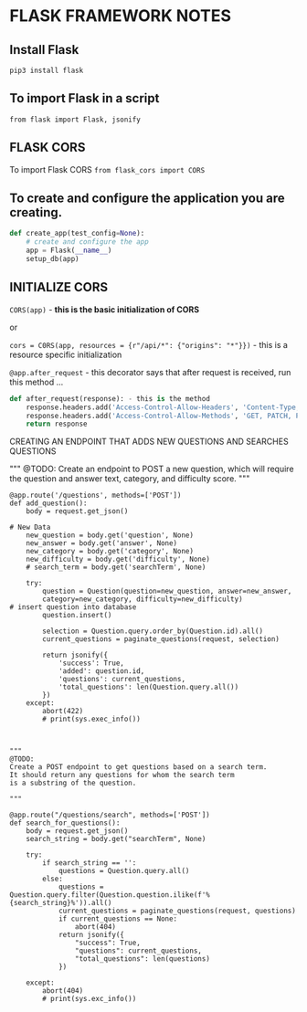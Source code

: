 # FLASK FRAMEWORK NOTES

## Install Flask
```pip3 install flask```

## To import Flask in a script
```from flask import Flask, jsonify```




## FLASK CORS
To import Flask CORS
```from flask_cors import CORS```

## To create and configure the application you are creating.
```Python
def create_app(test_config=None):
    # create and configure the app
    app = Flask(__name__)
    setup_db(app)
```

## INITIALIZE CORS
```CORS(app)``` - **this is the basic initialization of CORS**

or

```cors = C0RS(app, resources = {r"/api/*": {"origins": "*"}})``` - this is a resource specific initialization


```@app.after_request``` - this decorator says that after request is received, run this method ...

```Python
def after_request(response): - this is the method
	response.headers.add('Access-Control-Allow-Headers', 'Content-Type, Authorization, true')
	response.headers.add('Access-Control-Allow-Methods', 'GET, PATCH, POST, DELETE, OPTIONS')
	return response
```



CREATING AN ENDPOINT THAT ADDS NEW QUESTIONS AND SEARCHES QUESTIONS

 """
    @TODO:
    Create an endpoint to POST a new question,
    which will require the question and answer text,
    category, and difficulty score.
    """

    @app.route('/questions', methods=['POST'])
    def add_question():
        body = request.get_json()

    # New Data
        new_question = body.get('question', None)
        new_answer = body.get('answer', None)
        new_category = body.get('category', None)
        new_difficulty = body.get('difficulty', None)
        # search_term = body.get('searchTerm', None)

        try:
            question = Question(question=new_question, answer=new_answer, 
            category=new_category, difficulty=new_difficulty)
    # insert question into database
            question.insert()

            selection = Question.query.order_by(Question.id).all()
            current_questions = paginate_questions(request, selection)

            return jsonify({
                'success': True,
                'added': question.id,
                'questions': current_questions,
                'total_questions': len(Question.query.all())
            })
        except:
            abort(422)
            # print(sys.exec_info())



    """
    @TODO:
    Create a POST endpoint to get questions based on a search term.
    It should return any questions for whom the search term
    is a substring of the question.

    """ 

    @app.route("/questions/search", methods=['POST'])
    def search_for_questions():
        body = request.get_json()
        search_string = body.get("searchTerm", None)

        try:
            if search_string == '':
                questions = Question.query.all()
            else:
                questions = Question.query.filter(Question.question.ilike(f'%{search_string}%')).all()
                current_questions = paginate_questions(request, questions)
                if current_questions == None:
                    abort(404)
                return jsonify({
                    "success": True,
                    "questions": current_questions,
                    "total_questions": len(questions)
                })
          
        except:
            abort(404)
            # print(sys.exc_info())
	
	
	